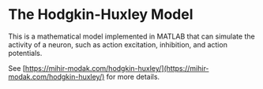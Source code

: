# The Hodgkin-Huxley Model

This is a mathematical model implemented in MATLAB that can simulate the activity of a neuron, such as action excitation, inhibition, and action potentials. 

See [https://mihir-modak.com/hodgkin-huxley/](https://mihir-modak.com/hodgkin-huxley/) for more details.
